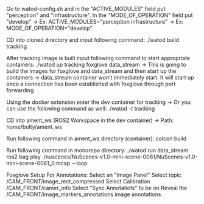 Go to watod-config.sh and in the "ACTIVE_MODULES" field put "perception" and "infrastructure". In the "MODE_OF_OPERATION" field put "develop"
-> Ex: ACTIVE_MODULES="perception infrastructure"
-> Ex: MODE_OF_OPERATION="develop"

CD into cloned directory and input following command: ./watod build tracking

After tracking image is built input following command to start appropriate containers: ./watod up tracking foxglove data_stream
-> This is going to build the images for foxglove and data_stream and then start up the containers
-> data_stream container won't immediately start. It will start up once a connection has been established with foxglove through port forwarding

Using the docker extension enter the dev container for tracking
-> Or you can use the following command as well: ./watod -t tracking

CD into ament_ws (ROS2 Workspace in the dev container)
-> Path: home/bolty/ament_ws

Run following command in ament_ws directory (container): colcon build

Run following command in monorepo directory: ./watod run data_stream ros2 bag play ./nuscenes/NuScenes-v1.0-mini-scene-0061/NuScenes-v1.0-mini-scene-0061_0.mcap --loop

Foxglove Setup For Annotations:
Select an "Image Panel"
Select topic /CAM_FRONT/image_rect_compressed
Select Calibration /CAM_FRONT/camer_info
Select "Sync Annotatiots" to be on
Reveal the /CAM_FRONT/image_markers_annotations image annotations